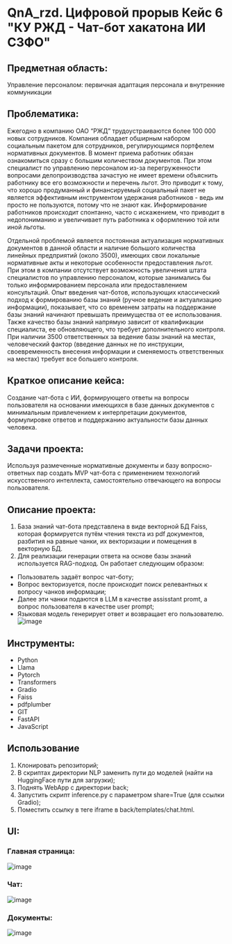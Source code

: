 # QnA_rzd. Цифровой прорыв Кейс 6 "КУ РЖД - Чат-бот хакатона ИИ СЗФО"

## Предметная область:  
Управление персоналом: первичная адаптация персонала и внутренние коммуникации 

## Проблематика:
  Ежегодно в компанию ОАО “РЖД” трудоустраиваются более 100 000 новых сотрудников. Компания
обладает обширным набором социальным пакетом для сотрудников, регулирующимся портфелем
нормативных документов. В момент приема работник обязан ознакомиться сразу с большим
количеством документов. При этом специалист по управлению персоналом из-за перегруженности
вопросами делопроизводства зачастую не имеет времени объяснить работнику все его
возможности и перечень льгот. Это приводит к тому, что хорошо продуманный и финансируемый
социальный пакет не является эффективным инструментом удержания работников - ведь им
просто не пользуются, потому что не знают как. Информирование работников происходит
спонтанно, часто с искажением, что приводит в недопониманию и увеличивает путь работника к
оформлению той или иной льготы.    

Отдельной проблемой является постоянная актуализация нормативных документов в данной
области и наличие большого количества линейных предприятий (около 3500), имеющих свои
локальные нормативные акты и некоторые особенности предоставления льгот.
При этом в компании отсутствует возможность увеличения штата специалистов по управлению
персоналом, которые занимались бы только информированием персонала или предоставлением
консультаций.
Опыт введения чат-ботов, использующих классический подход к формированию базы знаний
(ручное ведение и актуализацию информации), показывает, что со временем затраты на
поддержание базы знаний начинают превышать преимущества от ее использования. Также
качество базы знаний напрямую зависит от квалификации специалиста, ее обновляющего, что
требует дополнительного контроля. При наличии 3500 ответственных за ведение базы знаний на
местах, человеческий фактор (введение данных не по инструкции, своевременность внесения
информации и сменяемость ответственных на местах) требует все большего контроля.

## Краткое описание кейса:
Создание чат-бота с ИИ, формирующего ответы на вопросы пользователя на основании имеющихся в базе данных документов с минимальным привлечением к интерпретации документов, формулировке ответов и поддержанию актуальности базы данных человека.

## Задачи проекта:
Используя размеченные нормативные документы и базу вопросно-ответных пар создать MVP чат-бота с применением технологий искусственного интеллекта, самостоятельно отвечающего на вопросы пользователя.

## Описание проекта: 
1) База знаний чат-бота представлена в виде векторной БД Faiss, которая формируется путём чтения текста из pdf документов, разбития на равные чанки, их векторизации и помещения в векторную БД.
2) Для реализации генерации ответа на основе базы знаний используется RAG-подход. Он работает следующим образом:
- Пользователь задаёт вопрос чат-боту;
- Вопрос векторизуется, после происходит поиск релевантных к вопросу чанков информации;
- Далее эти чанки подаются в LLM в качестве assisstant promt, а вопрос пользователя в качестве user prompt;
- Языковая модель генерирует ответ и возвращает его пользователю.
![image](https://github.com/user-attachments/assets/513dd91e-cdb9-40b1-82b7-fae2334cb691)


## Инструменты:
* Python 
* Llama
* Pytorch
* Transformers
* Gradio
* Faiss
* pdfplumber
* GIT
* FastAPI
* JavaScript

## Использование
1) Клонировать репозиторий;
2) В скриптах директории NLP заменить пути до моделей (найти на HuggingFace пути для загрузки);
3) Поднять WebApp с директории back;
4) Запустить скрипт inference.py с параметром share=True (для ссылки Gradio);
5) Поместить ссылку в теге iframe в back/templates/chat.html.

## UI:
### Главная страница:
![image](https://github.com/user-attachments/assets/c2cd0e4f-0d07-4751-b9ac-663638e1e07b)
### Чат:
![image](https://github.com/user-attachments/assets/828e246e-1c5c-43e3-b8ef-3c183d97e774)
### Документы:
![image](https://github.com/user-attachments/assets/0a30e2d4-1ff6-4ae8-b739-32ee2cfc41fc)


